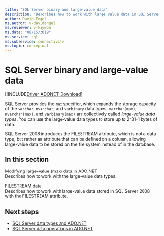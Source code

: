 ```yaml
---
title: "SQL Server binary and large-value data"
description: "Describes how to work with large value data in SQL Server."
author: David-Engel
ms.author: v-davidengel
ms.reviewer: v-kaywon
ms.date: "08/15/2019"
ms.service: sql
ms.subservice: connectivity
ms.topic: conceptual
---
```

# SQL Server binary and large-value data

[!INCLUDE[Driver_ADONET_Download](../../../includes/driver_adonet_download.md)]

SQL Server provides the `max` specifier, which expands the storage capacity of the `varchar`, `nvarchar`, and `varbinary` data types. `varchar(max)`, `nvarchar(max)`, and `varbinary(max)` are collectively called *large-value data types*. You can use the large-value data types to store up to 2^31-1 bytes of data.  
  
SQL Server 2008 introduces the FILESTREAM attribute, which is not a data type, but rather an attribute that can be defined on a column, allowing large-value data to be stored on the file system instead of in the database.  
  
## In this section  
[Modifying large-value (max) data in ADO.NET](modify-large-value-max-data.md)  
Describes how to work with the large-value data types.  
  
[FILESTREAM data](filestream-data.md)  
Describes how to work with large-value data stored in SQL Server 2008 with the FILESTREAM attribute.  
  
## Next steps
- [SQL Server data types and ADO.NET](sql-server-data-types.md)
- [SQL Server data operations in ADO.NET](sql-server-data-operations.md)
